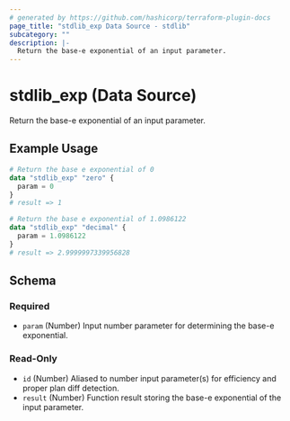 ```yaml
---
# generated by https://github.com/hashicorp/terraform-plugin-docs
page_title: "stdlib_exp Data Source - stdlib"
subcategory: ""
description: |-
  Return the base-e exponential of an input parameter.
---
```


# stdlib_exp (Data Source)

Return the base-e exponential of an input parameter.

## Example Usage

```terraform
# Return the base e exponential of 0
data "stdlib_exp" "zero" {
  param = 0
}
# result => 1

# Return the base e exponential of 1.0986122
data "stdlib_exp" "decimal" {
  param = 1.0986122
}
# result => 2.9999997339956828
```

<!-- schema generated by tfplugindocs -->
## Schema

### Required

- `param` (Number) Input number parameter for determining the base-e exponential.

### Read-Only

- `id` (Number) Aliased to number input parameter(s) for efficiency and proper plan diff detection.
- `result` (Number) Function result storing the base-e exponential of the input parameter.
